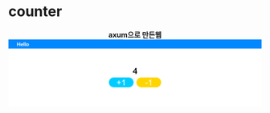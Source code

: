 # counter
<div align="center">
  <b>axum으로 만든웹</b>
  <img src="https://github.com/5-23/counter/blob/main/img.png?raw=true"/>
</div>
